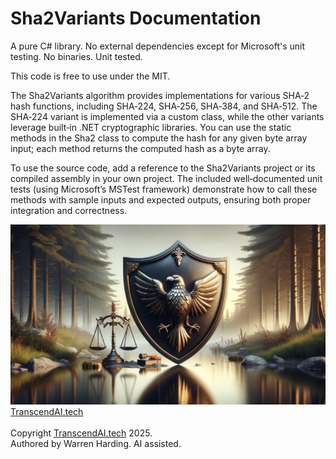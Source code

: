 
# Sha2Variants Documentation

A pure C# library. No external dependencies except for Microsoft's unit testing. No binaries. Unit tested.

This code is free to use under the MIT.

The Sha2Variants algorithm provides implementations for various SHA‑2 hash functions, including SHA‑224, SHA‑256, SHA‑384, and SHA‑512. The SHA‑224 variant is implemented via a custom class, while the other variants leverage built‐in .NET cryptographic libraries. You can use the static methods in the Sha2 class to compute the hash for any given byte array input; each method returns the computed hash as a byte array.

To use the source code, add a reference to the Sha2Variants project or its compiled assembly in your own project. The included well‑documented unit tests (using Microsoft’s MSTest framework) demonstrate how to call these methods with sample inputs and expected outputs, ensuring both proper integration and correctness.

![AI Image](aiimage.jpg)
[TranscendAI.tech](https://TranscendAI.tech)<br>
<br>
Copyright [TranscendAI.tech](https://TranscendAI.tech) 2025.</br>
Authored by Warren Harding. AI assisted.</br>
  